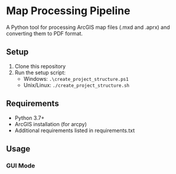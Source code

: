 # Map Processing Pipeline

A Python tool for processing ArcGIS map files (.mxd and .aprx) and converting them to PDF format.

## Setup

1. Clone this repository
2. Run the setup script:
   - Windows: `.\create_project_structure.ps1`
   - Unix/Linux: `./create_project_structure.sh`

## Requirements

- Python 3.7+
- ArcGIS installation (for arcpy)
- Additional requirements listed in requirements.txt

## Usage

### GUI Mode
